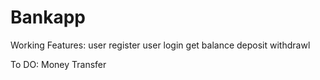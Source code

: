 # Bankapp

Working Features:
   user register
   user login
   get balance
   deposit
   withdrawl
   
   
   To DO:
     Money Transfer
